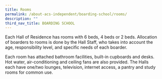 ```yaml
---
title: Rooms
permalink: /about-acs-independent/boarding-school/rooms/
description: ""
third_nav_title: BOARDING SCHOOL
---
```

Each Hall of Residence has rooms with 6 beds, 4 beds or 2 beds. Allocation of boarders to rooms is done by the Hall Staff, who takes into account the age, responsibility level, and specific needs of each boarder.

Each room has attached bathroom facilities, built-in cupboards and desks. Hot water, air-conditioning and ceiling fans are also provided. The Halls each have one/two lounges, television, internet access, a pantry and study rooms for common use.